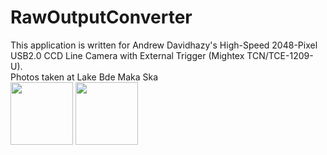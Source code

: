 # RawOutputConverter
This application is written for Andrew Davidhazy's High-Speed 2048-Pixel USB2.0 CCD Line Camera with External Trigger (Mightex TCN/TCE-1209-U).\
Photos taken at Lake Bde Maka Ska \
<img height="100" src="https://user-images.githubusercontent.com/1282659/131254678-5074a060-ce41-4f67-8972-d2cfcaa079e3.jpg">
<img height="100" src="https://user-images.githubusercontent.com/1282659/131254682-988c510d-d4a6-4a7d-8519-19f69385bc52.jpg">


